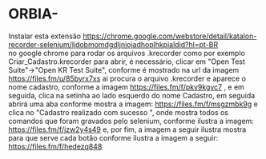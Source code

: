 # ORBIA-


Instalar esta extensão https://chrome.google.com/webstore/detail/katalon-recorder-selenium/ljdobmomdgdljniojadhoplhkpialdid?hl=pt-BR   
no google chrome para rodar os arquivos .krecorder como por exemplo  Criar_Cadastro.krecorder para abrir, é necessário, 
clicar em "Open Test Suite"->"Open KR Test Suite", conforme é mostrado na url da imagem https://files.fm/u/85byrx7xs  ai procura o arquivo .krecorder e aparece o nome cadastro, conforme a imagem  https://files.fm/f/pkv9kgvc7  , e em seguida, clica na setinha ao lado esquerdo do nome Cadastro, em seguida abrirá uma aba conforme mostra a imagem: https://files.fm/f/msgzmbk9g e clica no "Cadastro realizado com sucesso ", onde mostra todos os comandos que foram gravados pelo selenium, conforme ilustra a imagem: https://files.fm/f/jzw2y4s49 e, por fim, a imagem a seguir ilustra mostra para que serve cada botão conforme ilustra a imagem a seguir: https://files.fm/f/hedezq848  
